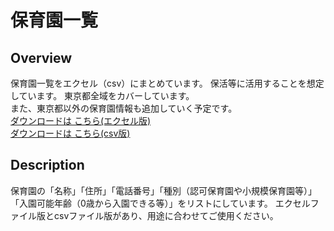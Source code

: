 保育園一覧
====

## Overview
保育園一覧をエクセル（csv）にまとめています。
保活等に活用することを想定しています。
東京都全域をカバーしています。  
また、東京都以外の保育園情報も追加していく予定です。  
[ダウンロードは
こちら(エクセル版)](/保育園一覧.xlsx)  
[ダウンロードは
こちら(csv版)](/hoikuenList.csv)

## Description
保育園の「名称」「住所」「電話番号」「種別（認可保育園や小規模保育園等）」「入園可能年齢（0歳から入園できる等）」をリストにしています。
エクセルファイル版とcsvファイル版があり、用途に合わせてご使用ください。

